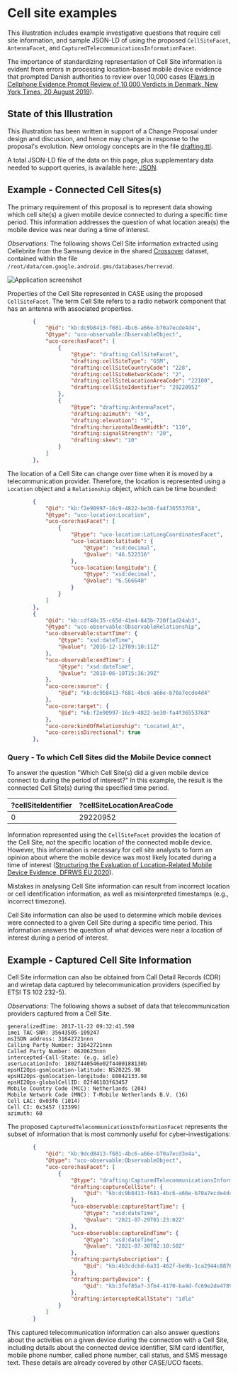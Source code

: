 # Cell site examples

This illustration includes example investigative questions that require cell site information, and sample JSON-LD of using the proposed `CellSiteFacet`, `AntennaFacet`, and `CapturedTelecommunicationsInformationFacet`.

The importance of standardizing representation of Cell Site information is evident from errors in processing location-based mobile device evidence that prompted Danish authorities to review over 10,000 cases ([Flaws in Cellphone Evidence Prompt Review of 10,000 Verdicts in Denmark, New York Times, 20 August 2019](https://www.nytimes.com/2019/08/20/world/europe/denmark-cellphone-data-courts.html)).


## State of this Illustration

This illustration has been written in support of a Change Proposal under design and discussion, and hence may change in response to the proposal's evolution. New ontology concepts are in the file [drafting.ttl](drafting.ttl).

A total JSON-LD file of the data on this page, plus supplementary data needed to support queries, is available here: [JSON](cell_tower.json).


## Example - Connected Cell Sites(s)

The primary requirement of this proposal is to represent data showing which cell site(s) a given mobile device connected to during a specific time period. This information addresses the question of what location area(s) the mobile device was near during a time of interest.

*Observations*: The following shows Cell Site information extracted using Cellebrite from the Samsung device in the shared [Crossover](https://caseontology.org/examples/crossover/) dataset, contained within the file `/root/data/com.google.android.gms/databases/herrevad`.

![Application screenshot](https://files.caseontology.org/CASE-Examples/examples/illustrations/cell_tower/Picture1.png)

Properties of the Cell Site represented in CASE using the proposed `CellSiteFacet`. The term Cell Site refers to a radio network component that has an antenna with associated properties.

```json
        {
            "@id": "kb:dc9b8413-f681-4bc6-a66e-b70a7ecde4d4",
            "@type": "uco-observable:ObservableObject",
            "uco-core:hasFacet": [
                {
                    "@type": "drafting:CellSiteFacet",
                    "drafting:cellSiteType": "GSM",
                    "drafting:cellSiteCountryCode": "228",
                    "drafting:cellSiteNetworkCode": "2",
                    "drafting:cellSiteLocationAreaCode": "22100",
                    "drafting:cellSiteIdentifier": "29220952"
                },
                {
                    "@type": "drafting:AntennaFacet",
                    "drafting:azimuth": "45",
                    "drafting:elevation": "5",
                    "drafting:horizontalBeamWidth": "110",
                    "drafting:signalStrength": "20",
                    "drafting:skew": "10"
                }
            ]
        },
```

The location of a Cell Site can change over time when it is moved by a telecommunication provider. Therefore, the location is represented using a `Location` object and a `Relationship` object, which can be time bounded:

```json
        {
            "@id": "kb:f2e90997-16c9-4822-be30-fa4f36553768",
            "@type": "uco-location:Location",
            "uco-core:hasFacet": [
                {
                    "@type": "uco-location:LatLongCoordinatesFacet",
                    "uco-location:latitude": {
                        "@type": "xsd:decimal",
                        "@value": "46.522316"
                    },
                    "uco-location:longitude": {
                        "@type": "xsd:decimal",
                        "@value": "6.566640"
                    }
                }
            ]
        },
        {
            "@id": "kb:cdf48c35-c65d-41e4-843b-720f1ad24ab3",
            "@type": "uco-observable:ObservableRelationship",
            "uco-observable:startTime": {
                "@type": "xsd:dateTime",
                "@value": "2016-12-12T09:10:11Z"
            },
            "uco-observable:endTime": {
                "@type": "xsd:dateTime",
                "@value": "2018-06-10T15:36:39Z"
            },
            "uco-core:source": {
                "@id": "kb:dc9b8413-f681-4bc6-a66e-b70a7ecde4d4"
            },
            "uco-core:target": {
                "@id": "kb:f2e90997-16c9-4822-be30-fa4f36553768"
            },
            "uco-core:kindOfRelationship": "Located_At",
            "uco-core:isDirectional": true
        },
```


### Query - To which Cell Sites did the Mobile Device connect

To answer the question "Which Cell Site(s) did a given mobile device connect to during the period of interest?" In this example, the result is the connected Cell Site(s) during the specified time period.

| ?cellSiteIdentifier | ?cellSiteLocationAreaCode |
| --- | --- |
| 0 | 29220952 | 22100 |

Information represented using the `CellSiteFacet` provides the location of the Cell Site, not the specific location of the connected mobile device. However, this information is necessary for cell site analysts to form an opinion about where the mobile device was most likely located during a time of interest ([Structuring the Evaluation of Location-Related Mobile Device Evidence, DFRWS EU 2020](https://doi.org/10.1016/j.fsidi.2020.300928)).

Mistakes in analysing Cell Site information can result from incorrect location or cell identification information, as well as misinterpreted timestamps (e.g., incorrect timezone).

Cell Site information can also be used to determine which mobile devices were connected to a given Cell Site during a specific time period. This information answers the question of what devices were near a location of interest during a period of interest.


## Example - Captured Cell Site Information

Cell Site information can also be obtained from Call Detail Records (CDR) and wiretap data captured by telecommunication providers (specified by ETSI TS 102 232-5).

*Observations*: The following shows a subset of data that telecommunication providers captured from a Cell Site.

```
generalizedTime: 2017-11-22 09:32:41.590
imei TAC-SNR: 35643505-109247
msISDN address: 31642721nnn
Calling Party Number: 31642721nnn
Called Party Number: 0620623nnn
intercepted-Call-State: (e.g. idle)
userLocationInfo: 1802f440546e02f4400188130b
epsHI2Ops-gsmlocation-latitude: N520225.98
epsHI2Ops-gsmlocation-longitude: E0042133.98
epsHI2Ops-globalCellID: 02f46103f63457
Mobile Country Code (MCC): Netherlands (204)
Mobile Network Code (MNC): T-Mobile Netherlands B.V. (16)
Cell LAC: 0x03f6 (1014)
Cell CI: 0x3457 (13399)
azimuth: 60
```

The proposed `CapturedTelecommunicationsInformationFacet` represents the subset of information that is most commonly useful for cyber-investigations:

```json
        {
            "@id": "kb:9dcd8413-f681-4bc6-a66e-b70a7ecd3e4a",
            "@type": "uco-observable:ObservableObject",
            "uco-core:hasFacet": [
                {
                    "@type": "drafting:CapturedTelecommunicationsInformationFacet",
                    "drafting:captureCellSite": {
                        "@id": "kb:dc9b8413-f681-4bc6-a66e-b70a7ecde4d4"
                    },
                    "uco-observable:captureStartTime": {
                        "@type": "xsd:dateTime",
                        "@value": "2021-07-29T01:23:02Z"
                    },
                    "uco-observable:captureEndTime": {
                        "@type": "xsd:dateTime",
                        "@value": "2021-07-30T02:10:50Z"
                    },
                    "drafting:partySubscription": {
                        "@id": "kb:4b3cdcbd-6a31-462f-be9b-1ca2944c8876"
                    },
                    "drafting:partyDevice": {
                        "@id": "kb:3fef85a7-3fb4-4170-ba4d-fc69e2de4789"
                    },
                    "drafting:interceptedCallState": "idle"
                }
            ]
        }
```

This captured telecommunication information can also answer questions about the activities on a given device during the connection with a Cell Site, including details about the connected device identifier, SIM card identifier, mobile phone number, called phone number, call status, and SMS message text. These details are already covered by other CASE/UCO facets.
